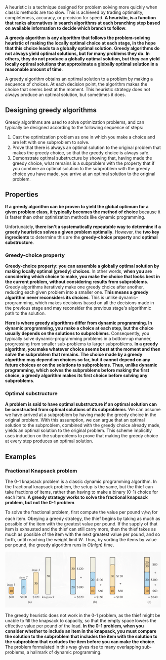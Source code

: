 A heuristic is a technique designed for problem solving more quickly when classic methods are too slow. This is achieved by trading optimality, completeness, accuracy, or precision for speed. **A heuristic, is a function that ranks alternatives in search algorithms at each branching step based on available information to decide which branch to follow**.

**A greedy algorithm is any algorithm that follows the problem-solving heuristic of making the locally optimal choice at each stage, in the hope that this choice leads to a globally optimal solution**. **Greedy algorithms do not always yield optimal solutions, but for many problems they do**. **In others, they do not produce a globally optimal solution, but they can yield locally optimal solutions that approximate a globally optimal solution in a reasonable amount of time**.

A greedy algorithm obtains an optimal solution to a problem by making a sequence of choices. At each decision point, the algorithm makes the choice that seems best at the moment. This heuristic strategy does not always produce an optimal solution, but sometimes it does.

## Designing greedy algorithms

Greedy algorithms are used to solve optimization problems, and can typically be designed according to the following sequence of steps:

1.  Cast the optimization problem as one in which you make a choice and are left with one subproblem to solve.
2.  Prove that there is always an optimal solution to the original problem that makes the greedy choice, so that the greedy choice is always safe.
3.  Demonstrate optimal substructure by showing that, having made the greedy choice, what remains is a subproblem with the property that if you combine an optimal solution to the subproblem with the greedy choice you have made, you arrive at an optimal solution to the original problem.

## Properties

**If a greedy algorithm can be proven to yield the global optimum for a given problem class, it typically becomes the method of choice** because it is faster than other optimization methods like dynamic programming.

Unfortunately, **there isn't a systematically repeatable way to determine if a greedy heuristics solves a given problem optimally**. However, the **two key ingredients** to determine this are the **greedy-choice property** and **optimal substructure**.

### Greedy-choice property

**Greedy-choice property: you can assemble a globally optimal solution by making locally optimal (greedy) choices**. In other words, **when you are considering which choice to make, you make the choice that looks best in**  
**the current problem, without considering results from subproblems**. Greedy algorithms iteratively make one greedy choice after another, reducing each given problem into a smaller one. **This means a greedy algorithm never reconsiders its choices**. This is unlike dynamic-programming, which makes decisions based on all the decisions made in the previous stage and may reconsider the previous stage's algorithmic path to the solution.

**Here is where greedy algorithms differ from dynamic programming. In dynamic programming, you make a choice at each step, but the choice usually depends on the solutions to subproblems**. Consequently, you typically solve dynamic-programming problems in a bottom-up manner, progressing from smaller sub-problems to larger subproblems. **In a greedy algorithm, you make whatever choice seems best at the moment and then solve the subproblem that remains. The choice made by a greedy algorithm may depend on choices so far, but it cannot depend on any future choices or on the solutions to subproblems**. **Thus, unlike dynamic programming, which solves the subproblems before making the first choice, a greedy algorithm makes its first choice before solving any subproblems**.

### Optimal substructure

**A problem is said to have optimal substructure if an optimal solution can be constructed from optimal solutions of its subproblems**. We can assume we have arrived at a subproblem by having made the greedy choice in the original problem. With this assumption, we can argue that an optimal solution to the subproblem, combined with the greedy choice already made, yields an optimal solution to the original problem. This scheme implicitly uses induction on the subproblems to prove that making the greedy choice at every step produces an optimal solution.

## Examples

### Fractional Knapsack problem

The 0-1 knapsack problem is a classic dynamic programming algorithm. In the fractional knapsack problem, the setup is the same, but the thief can take fractions of items, rather than having to make a binary (0-1) choice for each item. **A greedy strategy works to solve the fractional knapsack problem, but not the 0-1 problem**.

To solve the fractional problem, first compute the value per pound $v_i /w_i$ for each item. Obeying a greedy strategy, the thief begins by taking as much as possible of the item with the greatest value per pound. If the supply of that item is exhausted and the thief can still carry more, then the thief takes as much as possible of the item with the next greatest value per pound, and so forth, until reaching the weight limit $W$. Thus, by sorting the items by value per pound, the greedy algorithm runs in $O(n lg n)$ time.

![590e78241e355e9cdff061d81602a1e7.png](../_resources/590e78241e355e9cdff061d81602a1e7.png)

The greedy heuristic does not work in the 0-1 problem, as the thief might be unable to fill the knapsack to capacity, so that the empty space lowers the effective value per pound of the load. **In the 0-1 problem, when you consider whether to include an item in the knapsack, you must compare the solution to the subproblem that includes the item with the solution to the subproblem that excludes the item before you can make the choice**. The problem formulated in this way gives rise to many overlapping sub-problems, a hallmark of dynamic programming.